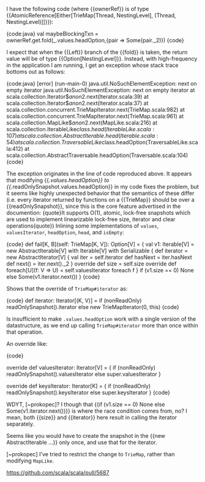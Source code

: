 I have the following code (where {{ownerRef}} is of type {{AtomicReference[Either[TrieMap[Thread, NestingLevel], (Thread, NestingLevel)]]}}):

{code:java}
			val maybeBlockingTxn = ownerRef.get.fold(_.values.headOption,{pair => Some(pair._2)})
{code}


I expect that when the {{Left}} branch of the {{fold}} is taken, the return value will be of type {{Option[NestingLevel]}}. Instead, with high-frequency in the application I am running, I get an exception whose stack trace bottoms out as follows:


{code:java}
[error] (run-main-0) java.util.NoSuchElementException: next on empty iterator
java.util.NoSuchElementException: next on empty iterator
	at scala.collection.Iterator$$anon$2.next(Iterator.scala:39)
	at scala.collection.Iterator$$anon$2.next(Iterator.scala:37)
	at scala.collection.concurrent.TrieMapIterator.next(TrieMap.scala:982)
	at scala.collection.concurrent.TrieMapIterator.next(TrieMap.scala:961)
	at scala.collection.MapLike$$anon$2.next(MapLike.scala:216)
	at scala.collection.IterableLike$class.head(IterableLike.scala:107)
	at scala.collection.AbstractIterable.head(Iterable.scala:54)
	at scala.collection.TraversableLike$class.headOption(TraversableLike.scala:412)
	at scala.collection.AbstractTraversable.headOption(Traversable.scala:104)
{code}


The exception originates in the line of code reproduced above.
It appears that modifying {{_.values.headOption}} to {{_.readOnlySnapshot.values.headOption}} in my code fixes the problem, but it seems like highly unexpected behavior that the semantics of these differ (i.e. every iterator returned by functions on a {{TrieMap}} should be over a {{readOnlySnapshot}}, since this is the core feature advertised in the documention: {quote}It supports O(1), atomic, lock-free snapshots which are used to implement linearizable lock-free size, iterator and clear operations{quote})
Inlining some implementations of `values`, `valuesIterator`, `headOption`, `head`, and `isEmpty`:

{code}
  def fail[K, B](self: TrieMap[K, V]): Option[V] = {
    val v1: Iterable[V] = new AbstractIterable[V] with Iterable[V] with Serializable {
      def iterator = new AbstractIterator[V] {
        val iter = self.iterator
        def hasNext = iter.hasNext
        def next() = iter.next()._2
      }
      override def size = self.size
      override def foreach[U](f: V => U) = self.valuesIterator foreach f
    }
    if (v1.size == 0) None else Some(v1.iterator.next())
  }
{code}

Shows that the override of `TrieMap#iterator` as:

{code}
  def iterator: Iterator[(K, V)] =
    if (nonReadOnly) readOnlySnapshot().iterator
    else new TrieMapIterator(0, this)
{code}

Is insufficient to make `.values.headOption` work with a single version of the datastructure, as we end up calling `TrieMap#iterator` more than once within that operation.

An override like:

{code}

  override def valuesIterator: Iterator[V] = {
    if (nonReadOnly) readOnlySnapshot().valuesIterator
    else super.valuesIterator
  }

  override def keysIterator: Iterator[K] = {
    if (nonReadOnly) readOnlySnapshot().keysIterator
    else super.keysIterator
  }
{code}

WDYT, [~prokopec]?
I though that {{if (v1.size == 0) None else Some(v1.iterator.next())}} is where the race condition comes from, no? I mean, both {{size}} and {{iterator}} here result in calling the iterator separately.

Seems like you would have to create the snapshot in the {{new AbstractIterable ...}} only once, and use that for the iterator.

[~prokopec] I've tried to restrict the change to `TrieMap`, rather than modifying `MapLike`.

https://github.com/scala/scala/pull/5687
